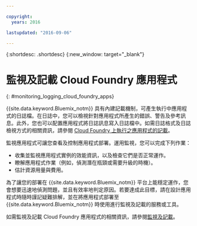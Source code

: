 ```yaml
---

copyright:
  years: 2016

lastupdated: "2016-09-06"

---
```


{:shortdesc: .shortdesc}
{:new_window: target="_blank"}

# 監視及記載 Cloud Foundry 應用程式
{: #monitoring_logging_cloud_foundry_apps}

{{site.data.keyword.Bluemix_notm}} 具有內建記載機制，可產生執行中應用程式的日誌檔。在日誌中，您可以檢視針對應用程式所產生的錯誤、警告及參考訊息。此外，您也可以配置應用程式將日誌訊息寫入日誌檔中。如需日誌格式及日誌檢視方式的相關資訊，請參閱 [Cloud Foundry 上執行之應用程式的記載](/docs/monitor_log/monitoringandlogging.html#logging_for_bluemix_apps)。

監視應用程式可讓您查看及控制應用程式部署。運用監視，您可以完成下列作業：

* 收集並監視應用程式實例的效能資訊，以及檢查它們是否正常運作。
* 瞭解應用程式作業（例如，偵測潛在瓶頸或需要升級的時機）。
* 估計資源用量與費用。

為了讓您的部署在 {{site.data.keyword.Bluemix_notm}} 平台上能穩定運作，您會想要迅速地偵測問題，並且有效率地判定原因。若要達成此目標，請在設計應用程式時隨時謹記疑難排解，並在將應用程式部署至 {{site.data.keyword.Bluemix_notm}} 時使用進行監視及記載的服務或工具。

如需監視及記載 Cloud Foundry 應用程式的相關資訊，請參閱[監視及記載](/docs/monitor_log/monitoringandlogging.html)。

